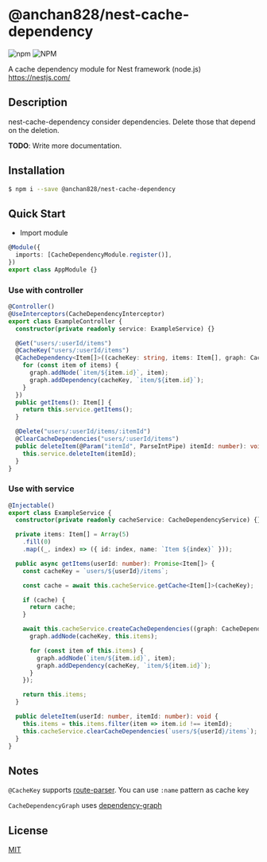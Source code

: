 # @anchan828/nest-cache-dependency

![npm](https://img.shields.io/npm/v/@anchan828/nest-cache-dependency.svg)
![NPM](https://img.shields.io/npm/l/@anchan828/nest-cache-dependency.svg)

A cache dependency module for Nest framework (node.js) https://nestjs.com/

## Description

nest-cache-dependency consider dependencies. Delete those that depend on the deletion.

**TODO**: Write more documentation.

## Installation

```bash
$ npm i --save @anchan828/nest-cache-dependency
```

## Quick Start

- Import module

```ts
@Module({
  imports: [CacheDependencyModule.register()],
})
export class AppModule {}
```

### Use with controller

```ts
@Controller()
@UseInterceptors(CacheDependencyInterceptor)
export class ExampleController {
  constructor(private readonly service: ExampleService) {}

  @Get("users/:userId/items")
  @CacheKey("users/:userId/items")
  @CacheDependency<Item[]>((cacheKey: string, items: Item[], graph: CacheDependencyGraph) => {
    for (const item of items) {
      graph.addNode(`item/${item.id}`, item);
      graph.addDependency(cacheKey, `item/${item.id}`);
    }
  })
  public getItems(): Item[] {
    return this.service.getItems();
  }

  @Delete("users/:userId/items/:itemId")
  @ClearCacheDependencies("users/:userId/items")
  public deleteItem(@Param("itemId", ParseIntPipe) itemId: number): void {
    this.service.deleteItem(itemId);
  }
}
```

### Use with service

```ts
@Injectable()
export class ExampleService {
  constructor(private readonly cacheService: CacheDependencyService) {}

  private items: Item[] = Array(5)
    .fill(0)
    .map((_, index) => ({ id: index, name: `Item ${index}` }));

  public async getItems(userId: number): Promise<Item[]> {
    const cacheKey = `users/${userId}/items`;

    const cache = await this.cacheService.getCache<Item[]>(cacheKey);

    if (cache) {
      return cache;
    }

    await this.cacheService.createCacheDependencies((graph: CacheDependencyGraph) => {
      graph.addNode(cacheKey, this.items);

      for (const item of this.items) {
        graph.addNode(`item/${item.id}`, item);
        graph.addDependency(cacheKey, `item/${item.id}`);
      }
    });

    return this.items;
  }

  public deleteItem(userId: number, itemId: number): void {
    this.items = this.items.filter(item => item.id !== itemId);
    this.cacheService.clearCacheDependencies(`users/${userId}/items`);
  }
}
```

## Notes

`@CacheKey` supports [route-parser](https://www.npmjs.com/package/route-parser). You can use `:name` pattern as cache key

`CacheDependencyGraph` uses [dependency-graph](https://www.npmjs.com/package/dependency-graph)

## License

[MIT](LICENSE)
